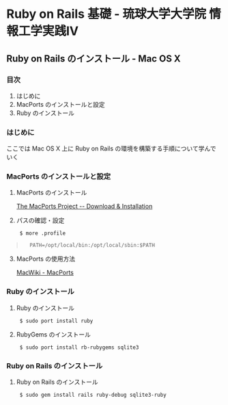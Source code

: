 Ruby on Rails 基礎 - 琉球大学大学院 情報工学実践IV
================================================================================

Ruby on Rails のインストール - Mac OS X
--------------------------------------------------------------------------------


### 目次

1. はじめに
2. MacPorts のインストールと設定
3. Ruby のインストール


### はじめに

ここでは Mac OS X 上に Ruby on Rails の環境を構築する手順について学んでいく


### MacPorts のインストールと設定

1. MacPorts のインストール

    [The MacPorts Project -- Download & Installation](http://www.macports.org/install.php)

2. パスの確認・設定

        $ more .profile
>       PATH=/opt/local/bin:/opt/local/sbin:$PATH

3. MacPorts の使用方法

    [MacWiki - MacPorts](http://macwiki.sourceforge.jp/wiki/index.php/MacPorts)

### Ruby のインストール

1. Ruby のインストール

        $ sudo port install ruby

2. RubyGems のインストール

        $ sudo port install rb-rubygems sqlite3


### Ruby on Rails のインストール

1. Ruby on Rails のインストール

        $ sudo gem install rails ruby-debug sqlite3-ruby
